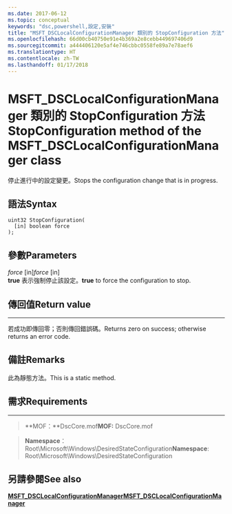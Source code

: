 ```yaml
---
ms.date: 2017-06-12
ms.topic: conceptual
keywords: "dsc,powershell,設定,安裝"
title: "MSFT_DSCLocalConfigurationManager 類別的 StopConfiguration 方法"
ms.openlocfilehash: 66d00cb40750e91e4b369a2e8cebb449697406d9
ms.sourcegitcommit: a444406120e5af4e746cbbc0558fe89a7e78aef6
ms.translationtype: HT
ms.contentlocale: zh-TW
ms.lasthandoff: 01/17/2018
---
```

# <a name="stopconfiguration-method-of-the-msftdsclocalconfigurationmanager-class"></a><span data-ttu-id="e5526-103">MSFT_DSCLocalConfigurationManager 類別的 StopConfiguration 方法</span><span class="sxs-lookup"><span data-stu-id="e5526-103">StopConfiguration method of the MSFT_DSCLocalConfigurationManager class</span></span>

<span data-ttu-id="e5526-104">停止進行中的設定變更。</span><span class="sxs-lookup"><span data-stu-id="e5526-104">Stops the configuration change that is in progress.</span></span>

<a name="syntax"></a><span data-ttu-id="e5526-105">語法</span><span class="sxs-lookup"><span data-stu-id="e5526-105">Syntax</span></span>
------

```mof
uint32 StopConfiguration(
  [in] boolean force
);
```

<a name="parameters"></a><span data-ttu-id="e5526-106">參數</span><span class="sxs-lookup"><span data-stu-id="e5526-106">Parameters</span></span>
----------

<span data-ttu-id="e5526-107">*force* \[in\]</span><span class="sxs-lookup"><span data-stu-id="e5526-107">*force* \[in\]</span></span>  
<span data-ttu-id="e5526-108">**true** 表示強制停止該設定。</span><span class="sxs-lookup"><span data-stu-id="e5526-108">**true** to force the configuration to stop.</span></span>

## <a name="return-value"></a><span data-ttu-id="e5526-109">傳回值</span><span class="sxs-lookup"><span data-stu-id="e5526-109">Return value</span></span>
------------

<span data-ttu-id="e5526-110">若成功即傳回零；否則傳回錯誤碼。</span><span class="sxs-lookup"><span data-stu-id="e5526-110">Returns zero on success; otherwise returns an error code.</span></span>

## <a name="remarks"></a><span data-ttu-id="e5526-111">備註</span><span class="sxs-lookup"><span data-stu-id="e5526-111">Remarks</span></span>

<span data-ttu-id="e5526-112">此為靜態方法。</span><span class="sxs-lookup"><span data-stu-id="e5526-112">This is a static method.</span></span>

## <a name="requirements"></a><span data-ttu-id="e5526-113">需求</span><span class="sxs-lookup"><span data-stu-id="e5526-113">Requirements</span></span>
------------
><span data-ttu-id="e5526-114">**MOF：**DscCore.mof</span><span class="sxs-lookup"><span data-stu-id="e5526-114">**MOF:** DscCore.mof</span></span>

><span data-ttu-id="e5526-115">**Namespace**：Root\Microsoft\Windows\DesiredStateConfiguration</span><span class="sxs-lookup"><span data-stu-id="e5526-115">**Namespace**: Root\Microsoft\Windows\DesiredStateConfiguration</span></span>


## <a name="see-also"></a><span data-ttu-id="e5526-116">另請參閱</span><span class="sxs-lookup"><span data-stu-id="e5526-116">See also</span></span>


[<span data-ttu-id="e5526-117">**MSFT_DSCLocalConfigurationManager**</span><span class="sxs-lookup"><span data-stu-id="e5526-117">**MSFT_DSCLocalConfigurationManager**</span></span>](msft-dsclocalconfigurationmanager.md)


 

 



